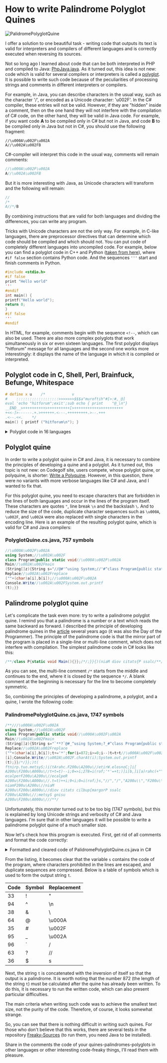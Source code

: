 # How to write Palindrome Polyglot Quines

<img align="center" alt="PalidromePolyglotQuine" src="Title.png"/>

I offer a solution to one beautiful task - writing code that outputs its text
is valid for interpreters and compilers of different languages and is correctly
executed when reversing its sources.

Not so long ago I learned about code that can be both interpreted in PHP and
compiled to Java:
[PhpJava.java](https://gist.github.com/forairan/b1143f42883b3b0ee1237bc9bd0b7b2c).
As it turned out, this idea is not new: code which is valid for several
compilers or interpreters is called a
[polyglot](https://en.wikipedia.org/wiki/Polyglot_(computing)). It is possible
to write such code because of the peculiarities of processing strings and
comments in different interpreters or compilers.

<cut/>

For example, in Java, you can describe characters in the usual way, such as the
character '/', or encoded as a Unicode character: 'u002F'. In the C\# compiler,
these entries will not be valid. However, if they are "hidden" inside a comment,
then on the one hand they will not interfere with the compilation of C# code, on
the other hand, they will be valid in Java code. For example, if you want code
**A** to be compiled only in C# but not in Java, and code **B** to be compiled
only in Java but not in C#, you should use the following fragment:

```
//\u000A\u002F\u002A
A//\u002A\u002FB
```

C#-compiler will interpret this code in the usual way, comments will remain
comments:

```cs
//\u000A\u002F\u002A
A//\u002A\u002FB
```

But it is more interesting with Java, as Unicode characters will transform and
the following will remain:

```java
//
/*
A//*/B
```

By combining instructions that are valid for both languages and dividing the
differences, you can write any program.

Tricks with Unicode characters are not the only way. For example, in C-like
languages, there are preprocessor directives that can determine which code
should be compiled and which should not. You can put code of completely
different languages into uncompiled code. For example, below you can find a
polyglot code in C++ and Python ([taken from
here](https://gist.github.com/LionZXY/5916ce355d08d6d43a8b6acd71951c25)), where
`#if false` section contains Python code. And the sequences `'''` start and
finish comments in Python.

```c
#include <stdio.h>
#if false
print "Hello world"
'''
#endif
int main() {
printf("Hello world");
return 0;
}
#if false
'''
#endif
```

In HTML, for example, comments begin with the sequence `<!--`, which can also be
used. There are also more complex polyglots that work simultaneously in six or
even sixteen languages. The first polyglot displays "hitforum" message for all
languages and the second one works more interestingly: it displays the name of
the language in which it is compiled or interpreted.

## Polyglot code in C, Shell, Perl, Brainfuck, Befunge, Whitespace

```c
# define x u    /*            v
#    :::::::::::::::::::>>>>>>>$$$a"muroftih"#[>:#,_@]
eval 'echo "hitforum";exit';sub echo { print    "@_\n"}
__END__>++++++++++>++++++++++[>+++++++++++>++++++++++
+<<-]>------.+.>++++++.<---.+++++++++.>--.+++
.<--.<<.    */
main() { printf ("hitforum\n"); }
```

<details>
<summary>Polyglot code in 16 languages</summary>

```perl
# /* [	<!-- */ include	<stdio.h> /* 	\
	#`{{coding=utf-8\
"true" if 0 != 0 and	q != """0"	;	`	\
	\
if [ -n "$ZSH_VERSION" ]; then		 		 	\
	\
    echo exec	echo I\'m a zsh script.; \
	\
elif [ -n "$BASH_VERSION" ]; then		    	\
	\
    echo exec	echo I\'m a bash script.; \
else	\
    echo exec	echo	I\'m	a sh	script.;		\
fi`;	#!;#\
BEGIN{print"I'm a ", 0 ? "Ruby"	:"Perl",	" program.\n";	exit; }
	#\
%q~

set =dummy 0; puts [list "I'm"	"a"	"tcl"	"script."]; exit

all: ; @echo "I'm a Makefile."		  	 	\
	#*/
/*: */ enum {a, b}; 			  		\
	\
static int c99(void) {

 #ifndef __cplusplus /* bah */

unused1: if ((enum {b, a})0) 		   		\
	(void)0;
 #endif

unused2:    return a;	     \
}	\
static int trigraphs(void) {  			    \
	\
    return sizeof	"??!"	==	2;  	 \
}	\
char X;    		 				\
	\
int main(void) {   		  			\
	\
    struct X	{		  	 \
	\
     	char	a[2];    	\
	};\
    if (sizeof(X)	!=	1) {		 	\
	\
printf("I'm a C++ program (trigraphs %sabled).\n",	 			 \
	\
     trigraphs()	? "en"	: "dis");\
	\
}else if (1//**/2


)unused3 : { ; \
        printf("I'm a C program (C%s, trigraphs %sabled).\n", \
               c99() ? "89 with // comments" : "99", \
               trigraphs() ? "en" : "dis"); \
    } else { \
        printf("I'm a C program (C89, trigraphs %sabled).\n", \
               trigraphs() ? "en" : "dis"); \
    } \
    return 0; \
} /*
 # \
\begin{code}
import Prelude hiding ((:)); import Data.List (intercalate); import Language.Haskell.TH; import Data.String; default (S, String, Integer, Double); data S = S; instance Eq S where { _ == _ = False }; instance IsString S where { fromString = const S }; ifThenElse c t e = case c of True -> t; False -> e
cPP = False; {-
#define cPP True
-} main :: IO ()
main = putStr ("I'm a Literate Haskell program" ++ bonus ++ ".\n") where
  _ = (); bonus | null details = "" | otherwise = " (" ++ details ++ ")"
  details = intercalate ", " [ name | (True, name) <- extensions ] :: String
  extensions =
    (bangPatterns,              "BangPatterns"             ) :
    (templateHaskell,           "TemplateHaskell"          ) :
    (rebindableSyntax,          "RebindableSyntax"         ) :
    (magicHash,                 "MagicHash"                ) :
    (overloadedStrings,         "OverloadedStrings"        ) :
    (noMonomorphismRestriction, "NoMonomorphismRestriction") :
    (scopedTypeVariables,       "ScopedTypeVariables"      ) :
    (cPP,                       "CPP"                      ) :
    (unicodeSyntax,             "UnicodeSyntax"            ) :
    (negativeLiterals,          "NegativeLiterals"         ) :
    (binaryLiterals,            "BinaryLiterals"           ) :
    (numDecimals,               "NumDecimals"              ) : []
  (!) = (!!)
  bangPatterns = [True] ! 0 where foo !bar = False
  templateHaskell = thc $(return (TupE []) :: ExpQ)
  rebindableSyntax = null (do { [()]; [()] })
    where _ >> _ = [] :: [()]
  magicHash = foo# () where
    foo = ['.']; "." # _  = False; foo# _ = True
  overloadedStrings = "" /= ""
  noMonomorphismRestriction = show foo == "0" where
    foo = 0
    bar = foo :: Double
  unicodeSyntax = let (★) = True in (*) where
    (*) = False
  negativeLiterals = -1 == NNa
  binaryLiterals = let b1 = 1 in 0b1 == 1
  numDecimals = show 0e0 == "0"
  scopedTypeVariables = stv (0 :: Double) == "0.0"
data{- = -} NN = NNa | NNb deriving Eq; instance Num NN where { fromInteger _ = NNa; negate _ = NNb; _ + _ = NNa; _ * _ = NNa; abs _ = NNa; signum _ = NNa }
instance{- = -} (Num a) => Num (e -> a) where { fromInteger = const . fromInteger; negate = (.) negate; abs = (.) abs; signum = (.) signum; x + y = \e -> x e + y e; x * y = \e -> x e * y e }
class THC a where { thc :: a -> Bool }; instance THC () where { thc _ = True }; instance THC (Q a) where { thc _ = False }; class (Show a, Num a) => STV a where
  stv :: a -> String
  stv = const $ show (f 0) where
    f = id :: a -> a
instance STV Double -- : \
\end{code}

 # \
]>++++++++[<+++++++++>-]<+.>>++++[<++++++++++>-]<-.[-]>++++++++++ \
[<+++++++++++>-]<-.>>++++[<++++++++>-]<.>>++++++++++[<++++++++++> \
-]<- - -.<.>+.->>++++++++++[<+++++++++++>-]<++++.<.>>>++++++++++[ \
<++++++++++>-]<+++++.<<<<+.->>>>- - -.<+++.- - -<++.- ->>>>>+++++ \
+++++[<+++++++++++>-]<- - -.<<<<<.<+++.>>>.<<<-.- ->>>>+.<.<.<<.> \
++++++++++++++.[-]++++++++++""" else 0
 # \
from platform import * # \
print("I'm a Python program (%s %s)." % # [-][ \
(python_implementation(), python_version())); """--><html><head>
<!--:--><title>I'm a HTML page</title></head><body>
<!--:--><h1>I'm a <marquee><blink>horrible HTML</blink></marquee> page</h1>
<!--:--><script language="JavaScript">
<!--: # \
setTimeout( // \
   function () { // \
      document.body.innerHTML = "<h1>I'm a javascript-generated HTML page</h1>"; // \
   }, 10000); // \
//-->
</script><!--: \
</body></html><!-- }} # \
say "I'm a Perl6 program."; # """ # */
 #define FOO ]-->~
```

</details>

## Polyglot quine

In order to write a polyglot quine in C# and Java, it is necessary to combine
the principles of developing a quine and a polyglot. As it turned out, this
topic is not new: on Codegolf site, users compete, whose polyglot quine, or
polyquine, is shorter: [Write a
Polyquine](https://codegolf.stackexchange.com/q/37464/15660).
However, in this question, there were no variants with more verbose languages
like C# and Java, and I wanted to fix that.

For this polyglot quine, you need to escape characters that are forbidden in
the lines of both languages and occur in the lines of the program itself. These
characters are quotes `"`, line break `\n` and the backslash `\`. And to reduce
the size of the code, duplicate character sequences such as `\u000A`, `\u002F`, and
`\u002A` were also replaced with single characters in the encoding line. Here is
an example of the resulting polyglot quine, which is valid for C# and Java
compilers:

### PolyglotQuine.cs.java, 757 symbols

```cs
//\u000A\u002F\u002A
using System;//\u002A\u002F
class Program{public static void//\u000A\u002F\u002A
Main//\u002A\u002Fmain
(String[]z){String s="//@#'^using System;//'#^class Program{public static void//@#'^Main//'#main^(String[]z){String s=!$!,t=s;int[]a=new int[]{33,94,38,64,35,39,36};String[]b=new String[]{!&!!,!&n!,!&&!,!&@!,!&#!,!&'!,s};for(int i=0;i<7;i++)t=t.//@#'^Replace//'#replace^(!!+(char)a[i],b[i]);//@#'^Console.Write//'#System.out.printf^(t);}}",t=s;int[]a=new int[]{33,94,38,64,35,39,36};String[]b=new String[]{"\"","\n","\\","\\u000A","\\u002F","\\u002A",s};for(int i=0;i<7;i++)t=t.//\u000A\u002F\u002A
Replace//\u002A\u002Freplace
(""+(char)a[i],b[i]);//\u000A\u002F\u002A
Console.Write//\u002A\u002FSystem.out.printf
(t);}}
```

## Palindrome polyglot quine

Let's complicate the task even more: try to write a palindrome polyglot quine. I
remind you that a palindrome is a number or a text which reads the same backward
as forward. I described the principle of developing palindrome quines in the
[article](https://habrahabr.ru/post/189192/) several years ago (it was also the Day of
the Programmer). The principle of the palindrome code is that the mirror part of
the program is placed in a single-line or multi-line comment, which does not
interfere with compilation. The simplest palindrome code in C# looks like this:

```cs
/**/class P{static void Main(){}};/*/;}}{)(niaM diov citats{P ssalc/**/
```

As you can see, the multi-line comment `/*` starts from the middle and continues
to the end, where it is closed by the sequence `*/`. A blank comment at the
beginning is necessary for the line to become completely symmetric.

So, combining the principles of developing a palindrome, a polyglot, and a quine,
I wrote the following code:

### PalindromePolyglotQuine.cs.java, 1747 symbols

```cs
/**///\u000A\u002F\u002A
using System;//\u002A\u002F
class Program{public static void//\u000A\u002F\u002A
Main//\u002A\u002Fmain
(String[]z){String s="`**?`@#_^using System;?_#^class Program{public static void?@#_^Main?_#main^(String[]z){String s=!$!,t=s;int i;int[]a=new int[]{33,94,38,64,35,95,96,63,36};String[]b=new String[]{!&!!,!&n!,!&&!,!&@!,!&#!,!&_!,!`!,!?!,s};for(i=0;i<9;i++)t=t.?@#_^Replace?_#replace^(!!+(char)a[i],b[i]);t+='*';for(i=872;i>=0;i--)t=t+t?@#_^[i];Console.Write?_#.charAt(i);System.out.printf^(t);}}/",t=s;int i;int[]a=new int[]{33,94,38,64,35,95,96,63,36};String[]b=new String[]{"\"","\n","\\","\\u000A","\\u002F","\\u002A","/","//",s};for(i=0;i<9;i++)t=t.//\u000A\u002F\u002A
Replace//\u002A\u002Freplace
(""+(char)a[i],b[i]);t+='*';for(i=872;i>=0;i--)t=t+t//\u000A\u002F\u002A
[i];Console.Write//\u002A\u002F.charAt(i);System.out.printf
(t);}}/*/}};)t(
ftnirp.tuo.metsyS;)i(tArahc.F200u\A200u\//etirW.elosnoC;]i[
A200u\F200u\A000u\//t+t=t)--i;0=>i;278=i(rof;'*'=+t;)]i[b,]i[a)rahc(+""(
ecalperF200u\A200u\//ecalpeR
A200u\F200u\A000u\//.t=t)++i;9<i;0=i(rof;}s,"//","/","A200u\\","F200u\\","A000u\\","\\","n\",""\"{][gnirtS wen=b][gnirtS;}63,36,69,59,53,46,83,49,33{][tni wen=a][tni;i tni;s=t,"/}};)t(^ftnirp.tuo.metsyS;)i(tArahc.#_?etirW.elosnoC;]i[^_#@?t+t=t)--i;0=>i;278=i(rof;'*'=+t;)]i[b,]i[a)rahc(+!!(^ecalper#_?ecalpeR^_#@?.t=t)++i;9<i;0=i(rof;}s,!?!,!`!,!_&!,!#&!,!@&!,!&&!,!n&!,!!&!{][gnirtS wen=b][gnirtS;}63,36,69,59,53,46,83,49,33{][tni wen=a][tni;i tni;s=t,!$!=s gnirtS{)z][gnirtS(^niam#_?niaM^_#@?diov citats cilbup{margorP ssalc^#_?;metsyS gnisu^_#@`?**`"=s gnirtS{)z][gnirtS(
niamF200u\A200u\//niaM
A200u\F200u\A000u\//diov citats cilbup{margorP ssalc
F200u\A200u\//;metsyS gnisu
A200u\F200u\A000u\///**/
```

Unfortunately, this monster turned out to be too big (1747 symbols), but this is
explained by long Unicode strings and verbosity of C# and Java languages. I'm
sure that in other languages it will be possible to write a palindrome polyglot
quine of a much smaller size.

Now let's check how this program is executed. First, get rid of all comments and
format the code correctly:

<details>
<summary>Formatted and cleared code of PalidromePolyglotQuine.cs.java in C#</summary>

```cs
using System;
class Program
{
    public static void Main(String[] z)
    {
        String s = "`**?`@#_^using System;?_#^class Program{public static void?@#_^Main?_#main^(String[]z){String s=!$!,t=s;int i;int[]a=new int[]{33,94,38,64,35,95,96,63,36};String[]b=new String[]{!&!!,!&n!,!&&!,!&@!,!&#!,!&_!,!`!,!?!,s};for(i=0;i<9;i++)t=t.?@#_^Replace?_#replace^(!!+(char)a[i],b[i]);t+='*';for(i=872;i>=0;i--)t=t+t?@#_^[i];Console.Write?_#.charAt(i);System.out.printf^(t);}}/",
            t = s;
        int i;
        int[] a = new int[] { 33, 94, 38, 64, 35, 95, 96, 63, 36 };
        String[] b = new String[] { "\"", "\n", "\\", "\\u000A", "\\u002F", "\\u002A", "/", "//", s };
        for (i = 0; i < 9; i++)
            t = t.Replace("" + (char)a[i], b[i]);
        t += '*';
        for (i = 872; i >= 0; i--)
            t = t + t[i];
        Console.Write(t);
    }
}
```

</details>

From the listing, it becomes clear that the variable `s` contains the code of the
program, where characters prohibited in the lines are escaped, and duplicate
sequences are compressed. Below is a table of symbols which is used to form the
output string `t`.

| Code | Symbol | Replacement |
|----|---|--------|
| 33 | ! | "      |
| 94 | ^ | \n     |
| 38 | & | \      |
| 64 | @ | \u000A |
| 35 | # | \u002F |
| 95 | _ | \u002A |
| 96 | ` | /      |
| 63 | ? | //     |
| 36 | $ | s      |

Next, the string `t` is concatenated with the inversion of itself so that the
output is a palindrome. It is worth noting that the number 872 (the length of
the string `t`) must be calculated after the quine has already been written. To
do this, it is necessary to run the written code, which can also present
particular difficulties.

The main criteria when writing such code was to achieve the smallest text size,
not the purity of the code. Therefore, of course, it looks somewhat strange.

So, you can see that there is nothing difficult in writing such quines. For
those who don't believe that this works, there are several tests in the
repository
[Freaky-Sources](https://github.com/KvanTTT/Freaky-Sources/blob/master/FreakySources.Tests/QuineTests.cs)
(to run them, you need Java to be installed).

Share in the comments the code of your quines-palindromes-polyglots in other
languages or other interesting code-freaky things, I'll read them with pleasure.